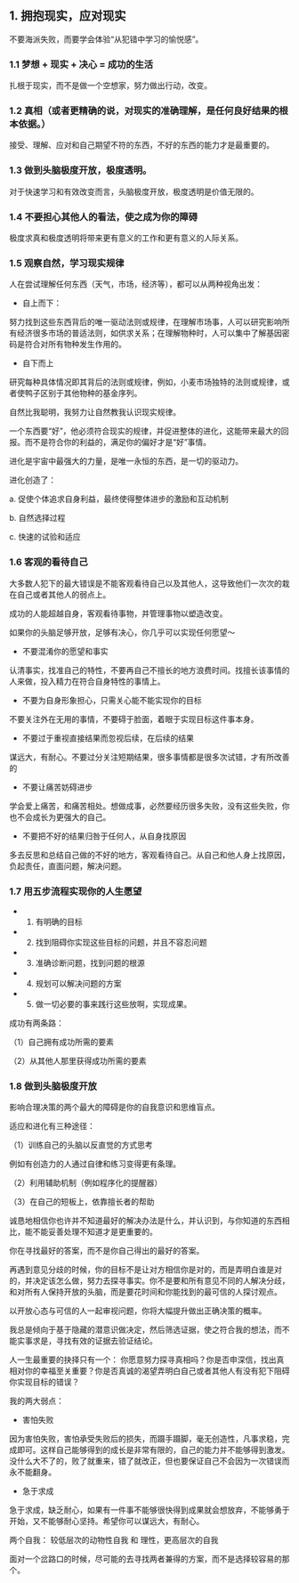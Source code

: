 ## 1. 拥抱现实，应对现实

不要海派失败，而要学会体验“从犯错中学习的愉悦感”。

### 1.1 梦想 + 现实 + 决心 = 成功的生活

扎根于现实，而不是做一个空想家，努力做出行动，改变。

### 1.2 真相（或者更精确的说，对现实的准确理解，是任何良好结果的根本依据。）

接受、理解、应对和自己期望不符的东西，不好的东西的能力才是最重要的。

### 1.3 做到头脑极度开放，极度透明。

对于快速学习和有效改变而言，头脑极度开放，极度透明是价值无限的。

### 1.4 不要担心其他人的看法，使之成为你的障碍

极度求真和极度透明将带来更有意义的工作和更有意义的人际关系。

### 1.5 观察自然，学习现实规律

人在尝试理解任何东西（天气，市场，经济等），都可以从两种视角出发：

- 自上而下：

努力找到这些东西背后的唯一驱动法则或规律，在理解市场事，人可以研究影响所有经济很多市场的普适法则，如供求关系；在理解物种时，人可以集中了解基因密码是符合对所有物种发生作用的。

- 自下而上

研究每种具体情况即其背后的法则或规律，例如，小麦市场独特的法则或规律，或者使鸭子区别于其他物种的基金序列。

自然比我聪明，我努力让自然教我认识现实规律。

一个东西要“好”，他必须符合现实的规律，并促进整体的进化，这能带来最大的回报。而不是符合你的利益的，满足你的偏好才是“好”事情。

进化是宇宙中最强大的力量，是唯一永恒的东西，是一切的驱动力。

进化创造了：

a. 促使个体追求自身利益，最终使得整体进步的激励和互动机制

b. 自然选择过程

c. 快速的试验和适应

### 1.6 客观的看待自己

大多数人犯下的最大错误是不能客观看待自己以及其他人，这导致他们一次次的栽在自己或者其他人的弱点上。

成功的人能超越自身，客观看待事物，并管理事物以塑造改变。

如果你的头脑足够开放，足够有决心，你几乎可以实现任何愿望～

- 不要混淆你的愿望和事实

认清事实，找准自己的特性，不要再自己不擅长的地方浪费时间。找擅长该事情的人来做，投入精力在符合自身特性的事情上。

- 不要为自身形象担心，只需关心能不能实现你的目标

不要关注外在无用的事情，不要碍于脸面，着眼于实现目标这件事本身。

- 不要过于重视直接结果而忽视后续，在后续的结果

谋远大，有耐心。不要过分关注短期结果，很多事情都是很多次试错，才有所改善的

- 不要让痛苦妨碍进步

学会爱上痛苦，和痛苦相处。想做成事，必然要经历很多失败，没有这些失败，你也不会成长为更强大的自己。

- 不要把不好的结果归咎于任何人，从自身找原因

多去反思和总结自己做的不好的地方，客观看待自己。从自己和他人身上找原因，负起责任，直面问题，解决问题。

### 1.7 用五步流程实现你的人生愿望

- 1. 有明确的目标
- 2. 找到阻碍你实现这些目标的问题，并且不容忍问题
- 3. 准确诊断问题，找到问题的根源
- 4. 规划可以解决问题的方案
- 5. 做一切必要的事来践行这些放啊，实现成果。

成功有两条路：

（1）自己拥有成功所需的要素

（2）从其他人那里获得成功所需的要素

### 1.8 做到头脑极度开放

影响合理决策的两个最大的障碍是你的自我意识和思维盲点。

适应和进化有三种途径：

（1）训练自己的头脑以反直觉的方式思考

例如有创造力的人通过自律和练习变得更有条理。

（2）利用辅助机制（例如程序化的提醒器）

（3）在自己的短板上，依靠擅长者的帮助


诚恳地相信你也许并不知道最好的解决办法是什么，并认识到，与你知道的东西相比，能不能妥善处理不知道才是更重要的。

你在寻找最好的答案，而不是你自己得出的最好的答案。

再遇到意见分歧的时候，你的目标不是让对方相信你是对的，而是弄明白谁是对的，并决定该怎么做，努力去探寻事实。你不是要和所有意见不同的人解决分歧，和对所有人保持开放的头脑，而是要花时间和你能找到的最可信的人探讨观点。

以开放心态与可信的人一起审视问题，你将大幅提升做出正确决策的概率。

我总是倾向于基于隐藏的潜意识做决定，然后筛选证据，使之符合我的想法，而不能实事求是，寻找有效的证据去验证结论。

人一生最重要的抉择只有一个： 你愿意努力探寻真相吗？你是否申深信，找出真相对你的幸福至关重要？你是否真诚的渴望弄明白自己或者其他人有没有犯下阻碍你实现目标的错误？

我的两大弱点：

- 害怕失败

因为害怕失败，害怕承受失败后的损失，而蹑手蹑脚，毫无创造性，凡事求稳，完成即可。这样自己能够得到的成长是非常有限的，自己的能力并不能够得到激发。没什么大不了的，败了就重来，错了就改正，但也要保证自己不会因为一次错误而永不能翻身。

- 急于求成

急于求成，缺乏耐心，如果有一件事不能够很快得到成果就会想放弃，不能够勇于开始，又不能够耐心坚持。希望你可以谋远大，有耐心。

两个自我： 较低层次的动物性自我 和 理性，更高层次的自我

面对一个岔路口的时候，尽可能的去寻找两者兼得的方案，而不是选择较容易的那个。